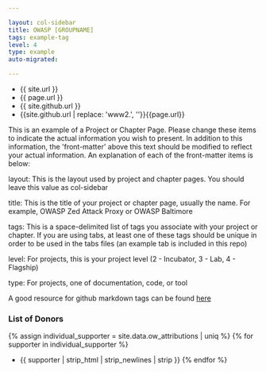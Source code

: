 ```yaml
---

layout: col-sidebar
title: OWASP [GROUPNAME]
tags: example-tag
level: 4
type: example
auto-migrated: 

---
```


* {{ site.url }}
* {{ page.url }}
* {{ site.github.url }}
* {{site.github.url | replace: 'www2.', ''}}{{page.url}}

<!-- rebuild 9 -->
This is an example of a Project or Chapter Page.  Please change these items to indicate the actual information you wish to present.  In addition to this information, the 'front-matter' above this text should be modified to reflect your actual information.  An explanation of each of the front-matter items is below:

layout: This is the layout used by project and chapter pages.  You should leave this value as col-sidebar

title: This is the title of your project or chapter page, usually the name.  For example, OWASP Zed Attack Proxy or OWASP Baltimore

tags: This is a space-delimited list of tags you associate with your project or chapter.  If you are using tabs, at least one of these tags should be unique in order to be used in the tabs files (an example tab is included in this repo) 

level: For projects, this is your project level (2 - Incubator, 3 - Lab, 4 - Flagship)

type: For projects, one of documentation, code, or tool

A good resource for github markdown tags can be found [here]([https://www2.owasp.org/migration)

### List of Donors

{% assign individual_supporter = site.data.ow_attributions | uniq %}
{% for supporter in individual_supporter %}
* {{ supporter | strip_html | strip_newlines | strip }}
{% endfor %}
